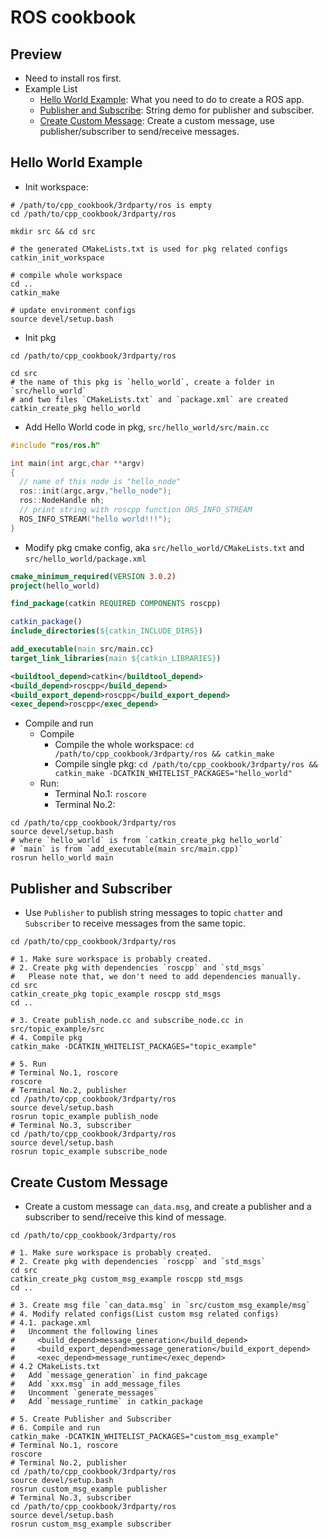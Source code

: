 # ROS cookbook

## Preview

+ Need to install ros first.
+ Example List
  + [Hello World Example](#hello-world-example): What you need to do to create a ROS app.
  + [Publisher and Subscribe](#publisher-and-subscriber): String demo for publisher and subsciber.
  + [Create Custom Message](#create-custom-message): Create a custom message, use publisher/subscriber to send/receive messages.

## Hello World Example

+ Init workspace:

```shell
# /path/to/cpp_cookbook/3rdparty/ros is empty
cd /path/to/cpp_cookbook/3rdparty/ros

mkdir src && cd src

# the generated CMakeLists.txt is used for pkg related configs
catkin_init_workspace

# compile whole workspace
cd ..
catkin_make

# update environment configs
source devel/setup.bash
```

+ Init pkg

```shell
cd /path/to/cpp_cookbook/3rdparty/ros

cd src
# the name of this pkg is `hello_world`, create a folder in `src/hello_world`
# and two files `CMakeLists.txt` and `package.xml` are created
catkin_create_pkg hello_world
```

+ Add Hello World code in pkg, `src/hello_world/src/main.cc`

```cpp
#include "ros/ros.h"

int main(int argc,char **argv) 
{
  // name of this node is "hello_node"
  ros::init(argc,argv,"hello_node");
  ros::NodeHandle nh;
  // print string with roscpp function ORS_INFO_STREAM
  ROS_INFO_STREAM("hello world!!!");
}
```

+ Modify pkg cmake config, aka `src/hello_world/CMakeLists.txt` and `src/hello_world/package.xml`

```cmake
cmake_minimum_required(VERSION 3.0.2)
project(hello_world)

find_package(catkin REQUIRED COMPONENTS roscpp)

catkin_package()
include_directories(${catkin_INCLUDE_DIRS})

add_executable(main src/main.cc)
target_link_libraries(main ${catkin_LIBRARIES})

```

```xml
<buildtool_depend>catkin</buildtool_depend>
<build_depend>roscpp</build_depend>
<build_export_depend>roscpp</build_export_depend>
<exec_depend>roscpp</exec_depend>
```

+ Compile and run
  + Compile
    + Compile the whole workspace: `cd /path/to/cpp_cookbook/3rdparty/ros && catkin_make`
    + Compile single pkg: `cd /path/to/cpp_cookbook/3rdparty/ros && catkin_make -DCATKIN_WHITELIST_PACKAGES="hello_world"`
  + Run:
    + Terminal No.1: `roscore`
    + Terminal No.2:

```shell
cd /path/to/cpp_cookbook/3rdparty/ros
source devel/setup.bash
# where `hello_world` is from `catkin_create_pkg hello_world`
# `main` is from `add_executable(main src/main.cpp)`
rosrun hello_world main
```

## Publisher and Subscriber

+ Use `Publisher` to publish string messages to topic `chatter` and `Subscriber` to receive messages from the same topic.

```shell
cd /path/to/cpp_cookbook/3rdparty/ros

# 1. Make sure workspace is probably created.
# 2. Create pkg with dependencies `roscpp` and `std_msgs`
#   Please note that, we don't need to add dependencies manually.
cd src
catkin_create_pkg topic_example roscpp std_msgs
cd ..

# 3. Create publish_node.cc and subscribe_node.cc in src/topic_example/src
# 4. Compile pkg
catkin_make -DCATKIN_WHITELIST_PACKAGES="topic_example"

# 5. Run
# Terminal No.1, roscore
roscore
# Terminal No.2, publisher
cd /path/to/cpp_cookbook/3rdparty/ros
source devel/setup.bash
rosrun topic_example publish_node 
# Terminal No.3, subscriber
cd /path/to/cpp_cookbook/3rdparty/ros
source devel/setup.bash
rosrun topic_example subscribe_node 
```

## Create Custom Message

+ Create a custom message `can_data.msg`, and create a publisher and a subscriber to send/receive this kind of message.

```shell
cd /path/to/cpp_cookbook/3rdparty/ros

# 1. Make sure workspace is probably created.
# 2. Create pkg with dependencies `roscpp` and `std_msgs`
cd src
catkin_create_pkg custom_msg_example roscpp std_msgs
cd ..

# 3. Create msg file `can_data.msg` in `src/custom_msg_example/msg`
# 4. Modify related configs(List custom msg related configs)
# 4.1. package.xml
#   Uncomment the following lines
#     <build_depend>message_generation</build_depend>
#     <build_export_depend>message_generation</build_export_depend>
#     <exec_depend>message_runtime</exec_depend>
# 4.2 CMakeLists.txt
#   Add `message_generation` in find_pakcage
#   Add `xxx.msg` in add_message_files
#   Uncomment `generate_messages`
#   Add `message_runtime` in catkin_package

# 5. Create Publisher and Subscriber
# 6. Compile and run
catkin_make -DCATKIN_WHITELIST_PACKAGES="custom_msg_example"
# Terminal No.1, roscore
roscore
# Terminal No.2, publisher
cd /path/to/cpp_cookbook/3rdparty/ros
source devel/setup.bash
rosrun custom_msg_example publisher 
# Terminal No.3, subscriber
cd /path/to/cpp_cookbook/3rdparty/ros
source devel/setup.bash
rosrun custom_msg_example subscriber 
```
